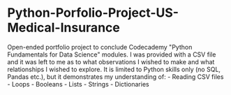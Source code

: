 # Python-Porfolio-Project-US-Medical-Insurance
Open-ended portfolio project to conclude Codecademy "Python Fundamentals for Data Science" modules.
I was provided with a CSV file and it was left to me as to what observations I wished to make and what relationships I wished to explore.
It is limited to Python skills only (no SQL, Pandas etc.), but it demonstrates my understanding of:
    - Reading CSV files
    - Loops
    - Booleans
    - Lists
    - Strings
    - Dictionaries
